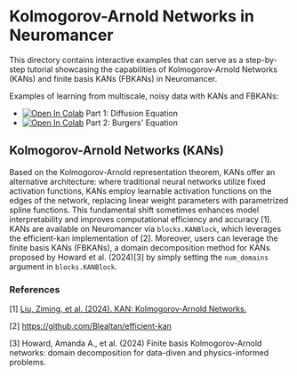 # Kolmogorov-Arnold Networks in Neuromancer

This directory contains interactive examples that can serve as a step-by-step tutorial 
showcasing the capabilities of Kolmogorov-Arnold Networks (KANs) and finite basis KANs (FBKANs) in Neuromancer.

Examples of learning from multiscale, noisy data with KANs and FBKANs:
+ <a target="_blank" href="https://colab.research.google.com/github/pnnl/neuromancer/blob/feature/fbkans/examples/KANs/p1_fbkan_vs_kan_noise_data_1d.ipynb"><img src="https://colab.research.google.com/assets/colab-badge.svg" alt="Open In Colab"/></a> Part 1: Diffusion Equation
+ <a target="_blank" href="https://colab.research.google.com/github/pnnl/neuromancer/blob/feature/fbkans/examples/KANs/p2_fbkan_vs_kan_data_2d.ipynb"><img src="https://colab.research.google.com/assets/colab-badge.svg" alt="Open In Colab"/></a> Part 2: Burgers' Equation

## Kolmogorov-Arnold Networks (KANs)
Based on the Kolmogorov-Arnold representation theorem, KANs offer an alternative architecture: where traditional neural networks utilize fixed activation functions, KANs employ learnable activation functions on the edges of the network, replacing linear weight parameters with parametrized spline functions. This fundamental shift sometimes enhances model interpretability and improves computational efficiency and accuracy [1]. KANs are available on Neuromancer via `blocks.KANBlock`, which leverages the efficient-kan implementation of [2]. Moreover, users can leverage the finite basis KANs (FBKANs), a domain decomposition method for KANs proposed by Howard et al. (2024)[3] by simply setting the `num_domains` argument in `blocks.KANBlock`.

### References

[1] [Liu, Ziming, et al. (2024). KAN: Kolmogorov-Arnold Networks.](https://arxiv.org/abs/2404.19756)

[2] https://github.com/Blealtan/efficient-kan

[3] Howard, Amanda A., et al. (2024) Finite basis Kolmogorov-Arnold networks: domain decomposition for data-diven and physics-informed problems.
